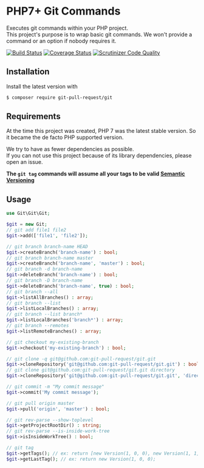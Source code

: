 PHP7+ Git Commands
==================

Executes git commands within your PHP project.  
This project's purpose is to wrap basic git commands. We won't provide a command or an option if nobody requires it.

[![Build Status][travis-master-img]][travis-master-url] [![Coverage Status][coveralls-master-img]][coveralls-master-url] [![Scrutinizer Code Quality][scrutinizer-master-img]][scrutinizer-master-url]

[travis-master-img]: https://travis-ci.org/git-pull-request/php-semver.svg?branch=master
[travis-master-url]: https://travis-ci.org/git-pull-request/php-semver
[coveralls-master-img]: https://coveralls.io/repos/github/git-pull-request/php-semver/badge.svg?branch=master
[coveralls-master-url]: https://coveralls.io/github/git-pull-request/php-semver?branch=master
[scrutinizer-master-img]: https://scrutinizer-ci.com/g/git-pull-request/php-semver/badges/quality-score.png?b=master
[scrutinizer-master-url]: https://scrutinizer-ci.com/g/git-pull-request/php-semver/?branch=master

Installation
------------

Install the latest version with

```bash
$ composer require git-pull-request/git
```

Requirements
------------

At the time this project was created, PHP 7 was the latest stable version. So it became the de facto PHP supported
version.

We try to have as fewer dependencies as possible.  
If you can not use this project because of its library dependencies, please open an issue.

**The `git tag` commands will assume all your tags to be valid [Semantic Versioning](http://semver.org)**

Usage
-----

```php
use Git\Git\Git;

$git = new Git;
// git add file1 file2
$git->add(['file1', 'file2']);

// git branch branch-name HEAD
$git->createBranch('branch-name') : bool;
// git branch branch-name master
$git->createBranch('branch-name', 'master') : bool;
// git branch -d branch-name
$git->deleteBranch('branch-name') : bool;
// git branch -D branch-name
$git->deleteBranch('branch-name', true) : bool;
// git branch --all
$git->listAllBranches() : array;
// git branch --list
$git->listLocalBranches() : array;
// git branch --list branch*
$git->listLocalBranches('branch*') : array;
// git branch --remotes
$git->listRemoteBranches() : array;

// git checkout my-existing-branch
$git->checkout('my-existing-branch') : bool;

// git clone -q git@github.com:git-pull-request/git.git
$git->cloneRepository('git@github.com:git-pull-request/git.git') : bool;
// git clone git@github.com:git-pull-request/git.git directory
$git->cloneRepository('git@github.com:git-pull-request/git.git', 'directory', '') : bool;

// git commit -m "My commit message"
$git->commit('My commit message');

// git pull origin master
$git->pull('origin', 'master') : bool;

// git rev-parse --show-toplevel
$git->getProjectRootDir() : string;
// git rev-parse --is-inside-work-tree
$git->isInsideWorkTree() : bool;

// git tag
$git->getTags(); // ex: return [new Version(1, 0, 0), new Version(1, 1, 0)];
$git->getLastTag(); // ex: return new Version(1, 0, 0);

```
